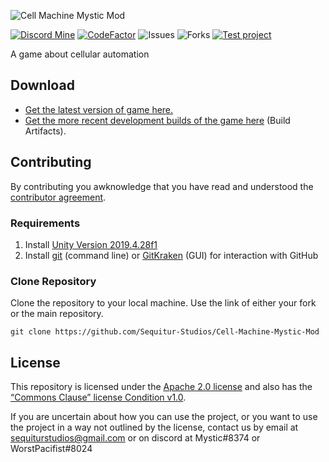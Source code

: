<!-- # Cell Machine Mystic Mod -->
![Cell Machine Mystic Mod](https://cdn.discordapp.com/attachments/791918858855383074/871725987828744282/banner.png)

[![Discord Mine](https://img.shields.io/discord/791818283867045941?label=chat&logo=discord&logoColor=white)](https://discord.gg/AcPpgxctAE)
[![CodeFactor](https://www.codefactor.io/repository/github/sequitur-studios/cell-machine-mystic-mod/badge)](https://www.codefactor.io/repository/github/sequitur-studios/cell-machine-mystic-mod)
![Issues](https://img.shields.io/github/issues/Sequitur-Studios/Cell-Machine-Mystic-Mod)
![Forks](https://img.shields.io/github/forks/Sequitur-Studios/Cell-Machine-Mystic-Mod)
[![Test project](https://github.com/Sequitur-Studios/Cell-Machine-Mystic-Mod/actions/workflows/tests.yml/badge.svg)](https://github.com/Sequitur-Studios/Cell-Machine-Mystic-Mod/actions/workflows/tests.yml)

A game about cellular automation

## Download

- [Get the latest version of game here.](https://themysticlynx.itch.io/cell-machine-mystic-mod)
- [Get the more recent development builds of the game here](https://github.com/Sequitur-Studios/Cell-Machine-Mystic-Mod/actions/workflows/build.yml) (Build Artifacts).


## Contributing

By contributing you awknowledge that you have read and understood the [contributor agreement](https://github.com/Sequitur-Studios/Cell-Machine-Mystic-Mod/blob/master/.github/CONTRIBUTING.md).

### Requirements

1. Install [Unity Version 2019.4.28f1](https://unity3d.com/de/unity/qa/lts-releases)
2. Install [git](https://git-scm.com/) (command line) or [GitKraken](https://www.gitkraken.com/) (GUI) for interaction with GitHub

### Clone Repository

Clone the repository to your local machine. Use the link of either your fork or the main repository.
```
git clone https://github.com/Sequitur-Studios/Cell-Machine-Mystic-Mod
```

## License

This repository is licensed under the [Apache 2.0 license](https://github.com/jjblock21/Cell-Machine-Mystic-Mod/blob/master/LICENSE) and also has the [“Commons Clause” license Condition v1.0](https://github.com/jjblock21/Cell-Machine-Mystic-Mod/blob/master/Commons%20Clause%20License).

If you are uncertain about how you can use the project, or you want to use the project in a way not outlined by the license, contact us by email at sequiturstudios@gmail.com or on discord at Mystic#8374 or WorstPacifist#8024
